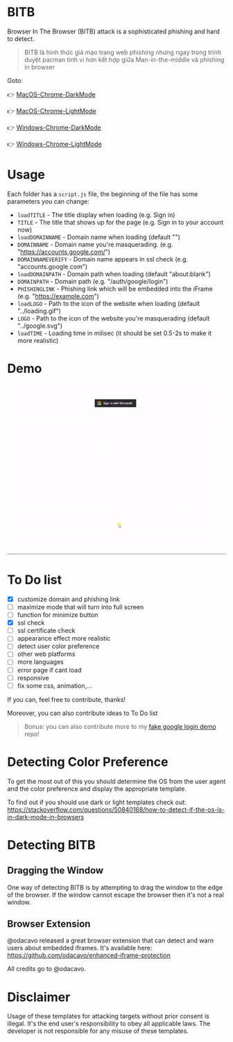 # BITB

Browser In The Browser (BITB) attack is a sophisticated phishing and hard to detect.

> BITB là hình thức giả mạo trang web phishing nhưng ngay trong trình duyệt pacman tinh vi hơn kết hợp giữa Man-in-the-middle và phishing in browser

Goto:

👉 [MacOS-Chrome-DarkMode](./MacOS-Chrome-DarkMode)

👉 [MacOS-Chrome-LightMode](./MacOS-Chrome-LightMode)

👉 [Windows-Chrome-DarkMode](./Windows-Chrome-DarkMode)

👉 [Windows-Chrome-LightMode](./Windows-Chrome-LightMode)

# Usage

Each folder has a `script.js` file, the beginning of the file has some parameters you can change:

- `loadTITLE` - The title display when loading (e.g. Sign in)
- `TITLE` - The title that shows up for the page (e.g. Sign in to your account now)
- `loadDOMAINNAME` - Domain name when loading (default "")
- `DOMAINNAME` - Domain name you're masquerading. (e.g. "https://accounts.google.com/")
- `DOMAINNAMEVERIFY` - Domain name appears in ssl check (e.g. "accounts.google.com")
- `loadDOMAINPATH` - Domain path when loading (default "about:blank")
- `DOMAINPATH` - Domain path (e.g. "/auth/google/login")
- `PHISHINGLINK` - Phishing link which will be embedded into the iFrame (e.g. "https://example.com")
- `loadLOGO` - Path to the icon of the website when loading (default "../loading.gif")
- `LOGO` - Path to the icon of the website you're masquerading (default "../google.svg")
- `loadTIME` - Loading time in milisec (it should be set 0.5-2s to make it more realistic)

# Demo

![Demo](/demo.gif)

# To Do list

- [x] customize domain and phishing link
- [ ] maximize mode that will turn into full screen
- [ ] function for minimize button
- [x] ssl check
- [ ] ssl certificate check
- [ ] appearance effect more realistic
- [ ] detect user color preference
- [ ] other web platforms
- [ ] more languages
- [ ] error page if cant load
- [ ] responsive
- [ ] fix some css, animation,...

If you can, feel free to contribute, thanks!

Moreover, you can also contribute ideas to To Do list

> Bonus: you can also contribute more to my [fake google login demo](https://github.com/lucthienphong1120/google-login) repo!

# Detecting Color Preference

To get the most out of this you should determine the OS from the user agent and the color preference and display the appropriate template.

To find out if you should use dark or light templates check out: https://stackoverflow.com/questions/50840168/how-to-detect-if-the-os-is-in-dark-mode-in-browsers

# Detecting BITB

## Dragging the Window

One way of detecting BITB is by attempting to drag the window to the edge of the browser. If the window cannot escape the browser then it's not a real window. 

## Browser Extension

@odacavo released a great browser extension that can detect and warn users about embedded iframes. It's available here: https://github.com/odacavo/enhanced-iframe-protection

All credits go to @odacavo.

# Disclaimer

Usage of these templates for attacking targets without prior consent is illegal. It's the end user's responsibility to obey all applicable laws. The developer is not responsible for any misuse of these templates.

